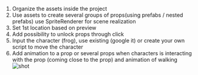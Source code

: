 1. Organize the assets inside the project
2. Use assets to create several groups of props(using prefabs
/ nested prefabs) use SpriteRenderer for scene realization
3. Set 1st location based on preview
4. Add possibility to unlock props through click
5. Input the character (frog), use existing (google it) or create
your own script to move the character
6. Add animation to a prop or several props when characters
is interacting with the prop (coming close to the prop) and
animation of walking
![shot](https://github.com/user-attachments/assets/d5117526-a3c2-41ac-82a8-a245e463ded1)

